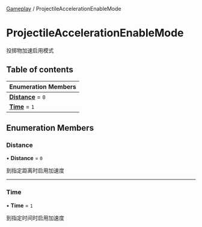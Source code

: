 [Gameplay](../groups/Gameplay.Gameplay.md) / ProjectileAccelerationEnableMode

# ProjectileAccelerationEnableMode <Badge type="tip" text="Enumeration" /> <Score text="ProjectileAccelerationEnableMode" />

投掷物加速启用模式

## Table of contents

| Enumeration Members |
| :-----|
| **[Distance](Gameplay.ProjectileAccelerationEnableMode.md#distance)** = ``0`` <br> |
| **[Time](Gameplay.ProjectileAccelerationEnableMode.md#time)** = ``1`` <br> |

## Enumeration Members

### Distance <Score text="Distance" /> 

• **Distance** = ``0``

到指定距离时启用加速度

___

### Time <Score text="Time" /> 

• **Time** = ``1``

到指定时间时启用加速度
